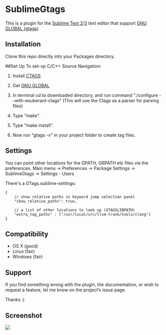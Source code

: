 # SublimeGtags

This is a plugin for the [Sublime Text 2](http://www.sublimetext.com/)/[3](http://www.sublimetext.com/3) text
editor that support [GNU GLOBAL (gtags)](http://www.gnu.org/software/global/)


## Installation
Clone this repo directly into your Packages directory.

##Set Up
To set-up C/C++ Source Navigation:

1. Install [CTAGS](http://ctags.sourceforge.net)

2. Get [GNU GLOBAL](http://www.gnu.org/software/global/)

3. In terminal cd to downloaded directory, and run command "./configure --with-exuberant-ctags" (This will use the Ctags as a parser for parsing files)

4. Type "make".

5. Type "make install".

6. Now run "gtags -v" in your project folder to create tag files.

## Settings
 You can point other locations for the GPATH, GRPATH etc files via the preferences.
 Main menu -> Preferences -> Package Settings -> SublimeGtags -> Settings - Users

 There's a GTags.sublime-settings:

    {
        // show relative paths in keyword jump selection panel
        "show_relative_paths": true,

        // a list of other locations to look up (GTAGSLIBPATH)
        "extra_tag_paths" : ["/usr/local/src/llvm-trunk/tools/clang"]
    }

## Compatibility
 * OS X (good)
 * Linux (fair)
 * Windows (fair)

## Support
If you find something wrong with the plugin, the documentation, or wish to request a feature, let me know on the project’s issue page.

Thanks :)

## Screenshot
![](http://dl.dropbox.com/u/32342/github/sublime-gtags1.png)
